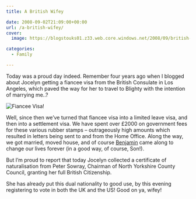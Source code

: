 ```yaml
---
title: A British Wifey

date: 2008-09-02T21:09:00+00:00
url: /a-british-wifey/
cover: 
  image: https://blogstouks01.z33.web.core.windows.net/2008/09/british-wifey_2822763194_o-1.jpg

categories:
  - Family

---
```

Today was a proud day indeed. Remember four years ago when I blogged about Jocelyn getting a fiancee visa from the British Consulate in Los Angeles, which paved the way for her to travel to Blighty with the intention of marrying me..?

![Fiancee Visa!](https://blogstouks01.z33.web.core.windows.net/2023/08/fiancee-visa_18183343_o.jpg)

Well, since then we’ve turned that fiancee visa into a limited leave visa, and then into a settlement visa. We have spent over £2000 on government fees for these various rubber stamps – outrageously high amounts which resulted in letters being sent to and from the Home Office. Along the way, we got married, moved house, and of course [Benjamin][1] came along to change our lives forever (in a good way, of course, Son!).

But I’m proud to report that today Jocelyn collected a certificate of naturalisation from Peter Sowray, Chairman of North Yorkshire County Council, granting her full British Citizenship.

She has already put this dual nationality to good use, by this evening registering to vote in both the UK and the US! Good on ya, wifey!

 [1]: https://blog.iannelson.uk/benjamin-george-nelson/